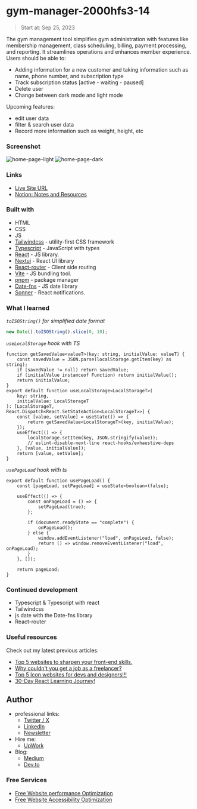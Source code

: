 # gym-manager-2000hfs3-14
> Start at: Sep 25, 2023

The gym management tool simplifies gym administration with features like membership management, class scheduling, billing, payment processing, and reporting. It streamlines operations and enhances member experience.
Users should be able to:

-   Adding information for a new customer and taking information such as name, phone number, and subscription type
-   Track subscription status [active - waiting - paused]
-   Delete user
-   Change between dark mode and light mode

Upcoming features:

-   edit user data
-   filter & search user data
-   Record more information such as weight, height, etc 

### Screenshot

![home-page-light](https://github.com/ymhaah/Gym-Manager-2000HFS3.14/assets/77534098/8734a91a-4d88-48f8-9849-c687d6bd5bad)
![home-page-dark](https://github.com/ymhaah/Gym-Manager-2000HFS3.14/assets/77534098/0c3eaff0-08e9-4a41-a36a-69ec3cbedddf)


### Links

-   [Live Site URL](https://dainty-meerkat-461818.netlify.app)
-   [Notion: Notes and Resources](https://foregoing-shell-a18.notion.site/Gym-Manager-2000HFS3-14-9f1dec05014a4fc2895d8b0984179d71?pvs=4)

### Built with

-   HTML
-   CSS
-   JS
-   [Tailwindcss](https://tailwindcss.com/) - utility-first CSS framework
-   [Typescript](https://www.typescriptlang.org/) - JavaScript with types
-   [React](https://react.dev/) - JS library.
-   [Nextui](https://nextui.org/) - React UI library
-   [React-router](https://reactrouter.com/en/main) - Client side routing
-   [Vite](https://vitejs.dev/) - JS bundling tool.
-   [pnpm](https://pnpm.io/) - package manager
-   [Date-fns](https://date-fns.org/) - JS date library
-   [Sonner](https://sonner.emilkowal.ski/) - React notifications.

### What I learned

_`toISOString()` for simplified date format_

```js
new Date().toISOString().slice(0, 10);
```

_`useLocalStorage` hook with TS_

```tsx
function getSavedValue<valueT>(key: string, initialValue: valueT) {
    const savedValue = JSON.parse(localStorage.getItem(key) as string);
    if (savedValue != null) return savedValue;
    if (initialValue instanceof Function) return initialValue();
    return initialValue;
}
export default function useLocalStorage<LocalStorageT>(
    key: string,
    initialValue: LocalStorageT
): [LocalStorageT, React.Dispatch<React.SetStateAction<LocalStorageT>>] {
    const [value, setValue] = useState(() => {
        return getSavedValue<LocalStorageT>(key, initialValue);
    });
    useEffect(() => {
        localStorage.setItem(key, JSON.stringify(value));
        // eslint-disable-next-line react-hooks/exhaustive-deps
    }, [value, initialValue]);
    return [value, setValue];
}
```

_`usePageLoad` hook with ts_

```tsx
export default function usePageLoad() {
    const [pageLoad, setPageLoad] = useState<boolean>(false);

    useEffect(() => {
        const onPageLoad = () => {
            setPageLoad(true);
        };

        if (document.readyState == "complete") {
            onPageLoad();
        } else {
            window.addEventListener("load", onPageLoad, false);
            return () => window.removeEventListener("load", onPageLoad);
        }
    }, []);

    return pageLoad;
}
```

### Continued development

-   Typescript & Typescript with react
-   Tailwindcss
-   js date with the Date-fns library
-   React-router

### Useful resources

Check out my latest previous articles:

-   [Top 5 websites to sharpen your front-end skills.](https://dev.to/ymhaah/top-5-websites-to-sharpen-your-front-end-skills-3ao0)
-   [Why couldn't you get a job as a freelancer?](https://dev.to/ymhaah/why-couldnt-you-get-a-job-as-a-freelancer-1jm8)
-   [Top 5 Icon websites for devs and designers!!!](https://dev.to/ymhaah/top-5-icon-websites-for-devs-and-designers-53mh)
-   [30-Day React Learning Journey!](https://dev.to/ymhaah/series/20473)

## Author

-   professional links:
    -   [Twitter / X](https://twitter.com/hafanwy)
    -   [LinkedIn](https://www.linkedin.com/in/youssef-hafnawy/)
    -   [Newsletter](https://hefnawystudio.substack.com/?utm_source=navbar&utm_medium=web&r=31jf6o)
-   Hire me:
    -   [UpWork](https://www.upwork.com/freelancers/~01acd8e5370e5646aa)
-   Blog:
    -   [Medium](https://medium.com/@ymhaah250)
    -   [Dev.to](https://dev.to/ymhaah)

### Free Services

-   [Free Website performance Optimization](https://tally.so/r/nPzKaB)
-   [Free Website Accessibility Optimization](https://tally.so/r/3lr2bp)
